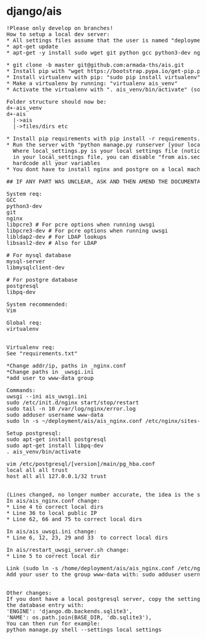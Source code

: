 # django/ais
<pre>
!Please only develop on branches!
How to setup a local dev server:
* All settings files assume that the user is named "deployment" and that we use that home folder.
* apt-get update
* apt-get -y install sudo wget git python gcc python3-dev nginx libpcre3 libpcre3-dev libpq-dev vim

* git clone -b master git@github.com:armada-ths/ais.git
* Install pip with "wget https://bootstrap.pypa.io/get-pip.py" and "python3 get-pip.py"
* Install virtualenv with pip: "sudo pip install virtualenv" (might use pip3 for python3)
* Make a virtualenv by running: "virtualenv ais_venv"
* Activate the virtualenv with ". ais_venv/bin/activate" (source can be used instead of . )

Folder structure should now be:
d+-ais_venv
d+-ais
  |->ais
  |->files/dirs etc
  
* Install pip requirements with pip install -r requirements.txt
* Run the server with "python manage.py runserver [your localip]:80 --settings local_settings
  Where local_settings.py is your local settings file (notice the lack of .py in local_settings)
  in your local_settings file, you can disable "from ais.secrets import *" and just 
  hardcode all your variables
* You dont have to install nginx and postgre on a local machine, just use runserver and sqlite3

## IF ANY PART WAS UNCLEAR, ASK AND THEN AMEND THE DOCUMENTATION ##

System req:
GCC
python3-dev
git
nginx
libpcre3 # For pcre options when running uwsgi
libpcre3-dev # For pcre options when running uwsgi
libldap2-dev # For LDAP lookups
libsasl2-dev # Also for LDAP

# For mysql database
mysql-server
libmysqlclient-dev

# For postgre database
postgresql
libpq-dev

System recommended:
Vim

Global req:
virtualenv


Virtualenv req:
See "requirements.txt"

*Change addr/ip, paths in _nginx.conf
*Change paths in _uwsgi.ini
*add user to www-data group

Commands:
uwsgi --ini ais_uwsgi.ini
sudo /etc/init.d/nginx start/stop/restart
sudo tail -n 10 /var/log/nginx/error.log
sudo adduser username www-data
sudo ln -s ~/deployment/ais/ais_nginx.conf /etc/nginx/sites-enabled/

Setup postgresql:
sudo apt-get install postgresql
sudo apt-get install libpq-dev
. ais_venv/bin/activate

vim /etc/postgresql/[version]/main/pg_hba.conf
local all all trust
host all all 127.0.0.1/32 trust


(Lines changed, no longer number accurate, the idea is the same)
In ais/ais_nginx.conf change:
* Line 4 to correct local dirs
* Line 36 to local public IP
* Line 62, 66 and 75 to correct local dirs

In ais/ais_uwsgi.ini change:
* Line 6, 12, 23, 29 and 33  to correct local dirs

In ais/restart_uwsgi_server.sh change:
* Line 5 to correct local dir

Link (sudo ln -s /home/deployment/ais/ais_nginx.conf /etc/nginx/sites-enabled/) and unlink /etc/nginx/sites-enabled/default
Add your user to the group www-data with: sudo adduser username www-data


Other changes:
If you dont have a local postgresql server, copy the settings file to "local_settings.py" and delete lines " from ais.secrets import *" and replace
the database entry with:
'ENGINE': 'django.db.backends.sqlite3',
'NAME': os.path.join(BASE_DIR, 'db.sqlite3'),
You can then run for example:
python manage.py shell --settings local_settings
</pre>

